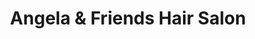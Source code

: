 ---
title: "Angela & Friends Hair Salon"
url: /syracuse/angela-and-friends-hair-salon/
shop: hairdresser
---